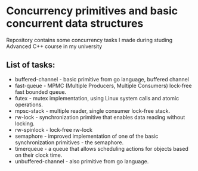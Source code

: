 # Concurrency primitives and basic concurrent data structures

Repository contains some concurrency tasks I made during studing Advanced C++ course in my university

## List of tasks:
* buffered-channel - basic primitive from go language, buffered channel
* fast-queue - MPMC (Multiple Producers, Multiple Consumers) lock-free fast bounded queue.
* futex - mutex implementation, using Linux system calls and atomic operations.
* mpsc-stack - multiple reader, single consumer lock-free stack.
* rw-lock - synchronization primitive that enables data reading without locking.
* rw-spinlock - lock-free rw-lock
* semaphore - improved implementation of one of the basic synchronization primitives - the semaphore.
* timerqueue - a queue that allows scheduling actions for objects based on their clock time.
* unbuffered-channel - also primitive from go language.

